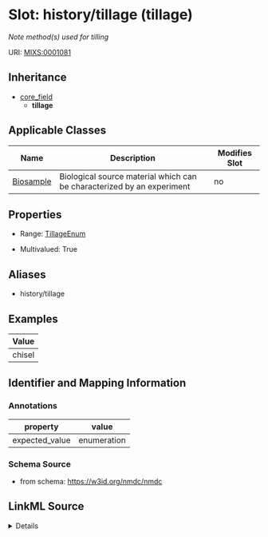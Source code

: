 # Slot: history/tillage (tillage)


_Note method(s) used for tilling_



URI: [MIXS:0001081](https://w3id.org/mixs/0001081)




## Inheritance

* [core_field](core_field.md)
    * **tillage**





## Applicable Classes

| Name | Description | Modifies Slot |
| --- | --- | --- |
[Biosample](Biosample.md) | Biological source material which can be characterized by an experiment |  no  |







## Properties

* Range: [TillageEnum](TillageEnum.md)

* Multivalued: True



## Aliases


* history/tillage




## Examples

| Value |
| --- |
| chisel |

## Identifier and Mapping Information





### Annotations

| property | value |
| --- | --- |
| expected_value | enumeration || occurrence | m |



### Schema Source


* from schema: https://w3id.org/nmdc/nmdc




## LinkML Source

<details>
```yaml
name: tillage
annotations:
  expected_value:
    tag: expected_value
    value: enumeration
  occurrence:
    tag: occurrence
    value: m
description: Note method(s) used for tilling
title: history/tillage
examples:
- value: chisel
from_schema: https://w3id.org/nmdc/nmdc
aliases:
- history/tillage
rank: 1000
is_a: core field
slot_uri: MIXS:0001081
multivalued: true
alias: tillage
domain_of:
- Biosample
range: tillage_enum

```
</details>